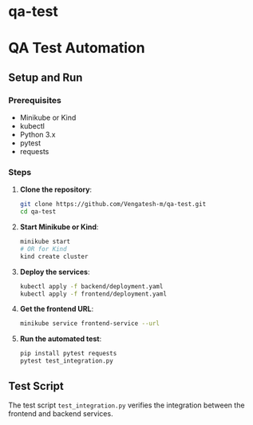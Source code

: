 # qa-test
# QA Test Automation

## Setup and Run

### Prerequisites
- Minikube or Kind
- kubectl
- Python 3.x
- pytest
- requests

### Steps

1. **Clone the repository**:
    ```sh
    git clone https://github.com/Vengatesh-m/qa-test.git
    cd qa-test
    ```

2. **Start Minikube or Kind**:
    ```sh
    minikube start
    # OR for Kind
    kind create cluster
    ```

3. **Deploy the services**:
    ```sh
    kubectl apply -f backend/deployment.yaml
    kubectl apply -f frontend/deployment.yaml
    ```

4. **Get the frontend URL**:
    ```sh
    minikube service frontend-service --url
    ```

5. **Run the automated test**:
    ```sh
    pip install pytest requests
    pytest test_integration.py
    ```

## Test Script

The test script `test_integration.py` verifies the integration between the frontend and backend services.
